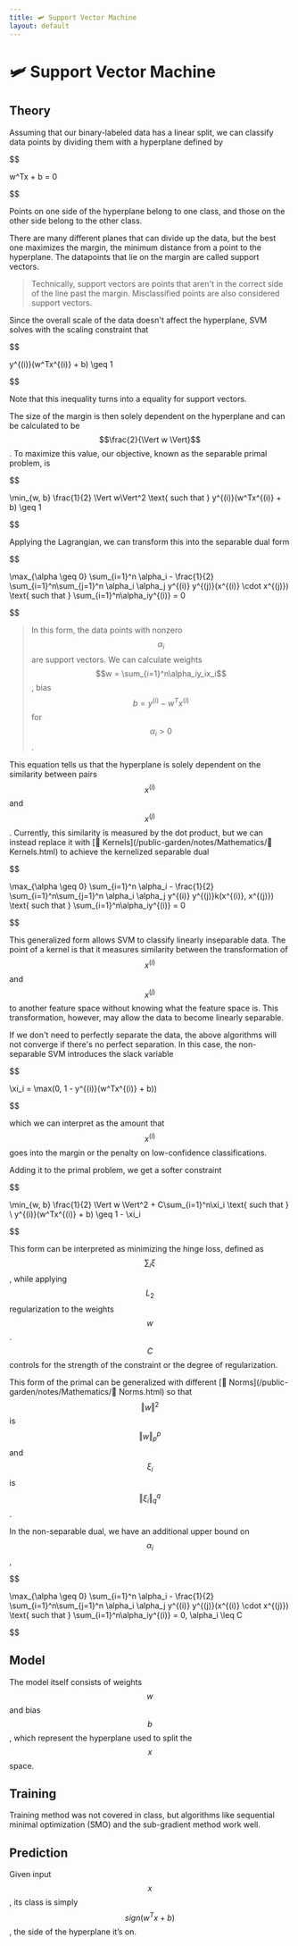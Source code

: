 ```yaml
---
title: 🛩️ Support Vector Machine
layout: default
---
```


# 🛩️ Support Vector Machine

## Theory
Assuming that our binary-labeled data has a linear split, we can classify data points by dividing them with a hyperplane defined by 

$$

w^Tx + b = 0

$$

Points on one side of the hyperplane belong to one class, and those on the other side belong to the other class.

There are many different planes that can divide up the data, but the best one maximizes the margin, the minimum distance from a point to the hyperplane. The datapoints that lie on the margin are called support vectors.

>Technically, support vectors are points that aren't in the correct side of the line past the margin. Misclassified points are also considered support vectors.

Since the overall scale of the data doesn't affect the hyperplane, SVM solves with the scaling constraint that 

$$

y^{(i)}(w^Tx^{(i)} + b) \geq 1

$$

Note that this inequality turns into a equality for support vectors.

The size of the margin is then solely dependent on the hyperplane and can be calculated to be $$\frac{2}{\Vert w \Vert}$$. To maximize this value, our objective, known as the separable primal problem, is 

$$

\min_{w, b} \frac{1}{2} \Vert w\Vert^2 \text{ such that } y^{(i)}(w^Tx^{(i)} + b) \geq 1

$$

Applying the Lagrangian, we can transform this into the separable dual form 

$$

\max_{\alpha \geq 0} \sum_{i=1}^n \alpha_i - \frac{1}{2} \sum_{i=1}^n\sum_{j=1}^n \alpha_i \alpha_j y^{(i)} y^{(j)}(x^{(i)} \cdot x^{(j)}) \text{ such that } \sum_{i=1}^n\alpha_iy^{(i)} = 0

$$

> In this form, the data points with nonzero $$\alpha_i$$ are support vectors. We can calculate weights $$w = \sum_{i=1}^n\alpha_iy_ix_i$$, bias $$b = y^{(i)} - w^Tx^{(i)}$$ for $$\alpha_i > 0$$.

This equation tells us that the hyperplane is solely dependent on the similarity between pairs $$x^{(i)}$$ and $$x^{(j)}$$. Currently, this similarity is measured by the dot product, but we can instead replace it with [🍿 Kernels](/public-garden/notes/Mathematics/🍿 Kernels.html) to achieve the kernelized separable dual 

$$

\max_{\alpha \geq 0} \sum_{i=1}^n \alpha_i - \frac{1}{2} \sum_{i=1}^n\sum_{j=1}^n \alpha_i \alpha_j y^{(i)} y^{(j)}k(x^{(i)}, x^{(j)}) \text{ such that } \sum_{i=1}^n\alpha_iy^{(i)} = 0

$$

This generalized form allows SVM to classify linearly inseparable data. The point of a kernel is that it measures similarity between the transformation of $$x^{(i)}$$ and $$x^{(j)}$$ to another feature space without knowing what the feature space is. This transformation, however, may allow the data to become linearly separable.

If we don't need to perfectly separate the data, the above algorithms will not converge if there's no perfect separation. In this case, the non-separable SVM introduces the slack variable 

$$

\xi_i = \max(0, 1 - y^{(i)}(w^Tx^{(i)} + b))

$$

which we can interpret as the amount that $$x^{(i)}$$ goes into the margin or the penalty on low-confidence classifications.

Adding it to the primal problem, we get a softer constraint 

$$

\min_{w, b} \frac{1}{2} \Vert w \Vert^2 + C\sum_{i=1}^n\xi_i \text{ such that } \ y^{(i)}(w^Tx^{(i)} + b) \geq 1 - \xi_i

$$

This form can be interpreted as minimizing the hinge loss, defined as $$\sum_i \xi$$, while applying $$L_2$$ regularization to the weights $$w$$. $$C$$ controls for the strength of the constraint or the degree of regularization.

This form of the primal can be generalized with different [📌 Norms](/public-garden/notes/Mathematics/📌 Norms.html) so that $$\Vert w \Vert^2$$ is $$\Vert w\Vert_p^p$$ and $$\xi_i$$ is $$\Vert \xi_i\Vert_q^q$$.

In the non-separable dual, we have an additional upper bound on $$\alpha_i$$, 

$$

\max_{\alpha \geq 0} \sum_{i=1}^n \alpha_i - \frac{1}{2} \sum_{i=1}^n\sum_{j=1}^n \alpha_i \alpha_j y^{(i)} y^{(j)}(x^{(i)} \cdot x^{(j)}) \text{ such that } \sum_{i=1}^n\alpha_iy^{(i)} = 0, \alpha_i \leq C

$$

## Model
The model itself consists of weights $$w$$ and bias $$b$$, which represent the hyperplane used to split the $$x$$ space.

## Training
Training method was not covered in class, but algorithms like sequential minimal optimization (SMO) and the sub-gradient method work well.

## Prediction
Given input $$x$$, its class is simply $$sign(w^Tx + b)$$, the side of the hyperplane it’s on.